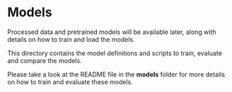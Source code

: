 # Models 

Processed data and pretrained models will be available later, along with details on how to train and load the models.

This directory contains the model definitions and scripts to train, evaluate and compare the models.

Please take a look at the README file in the **models** folder for more details on how to train and evaluate these models. 
